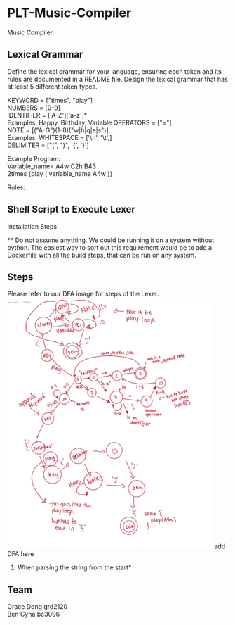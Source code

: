 # PLT-Music-Compiler
Music Compiler

## Lexical Grammar
Define the lexical grammar for your language, ensuring each token and its rules are
documented in a README file. Design the lexical grammar that has at least 5 different
token types.

KEYWORD = ["times", "play"] <br>
NUMBERS = [0-9] <br>
IDENTIFIER = ['A-Z']['a-z']* <br>
    Examples: Happy, Birthday, Variable
OPERATORS = ["="] <br>
NOTE = [("A-G")(1-8)("w|h|q|e|s")] <br>
    Examples: 
WHITESPACE = ['\n', '\t',] <br>
DELIMITER = ["(", ")", '{', '}'] <br>

Example Program: <br>
    Variable_name= A4w C2h B43  <br>
    2times {play ( variable_name A4w )}  <br>

Rules:  <br>

## Shell Script to Execute Lexer
Installation Steps <br>

** Do not assume anything. We could be running it on a system without python. The easiest way to sort out this requirement would be to add a Dockerfile with all the build steps, that can be run on any system.


## Steps
Please refer to our DFA image for steps of the Lexer.
![DFA Image](dfa_image.png)
add DFA here

1. When parsing the string from the start*  


## Team
Grace Dong grd2120 <br>
Ben Cyna bc3096 




